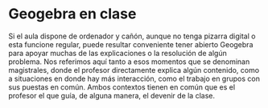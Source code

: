 # Geogebra en clase

Si el aula dispone de ordenador y cañón, aunque no tenga pizarra digital o esta funcione regular, puede resultar conveniente  tener abierto Geogebra para apoyar muchas de las explicaciones o la resolución de algún problema. Nos referimos aquí tanto a esos momentos que se denominan magistrales, donde el profesor directamente explica algún contenido, como a situaciones en donde hay más interacción, como el trabajo en grupos con sus puestas en común. Ambos contextos tienen en común que es el profesor el que guía, de alguna manera, el devenir de la clase. 





